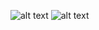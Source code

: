 ![alt text](https://raw.githubusercontent.com/alyanser/dotfiles/master/shot.png)
![alt text](https://raw.githubusercontent.com/alyanser/dotfiles/master/shot-2.png)
